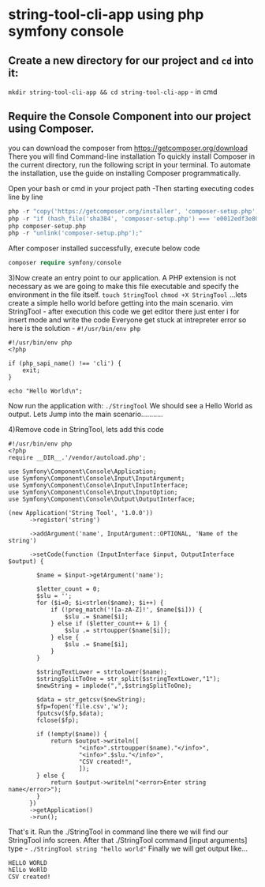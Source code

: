 # string-tool-cli-app using php symfony console
## Create a new directory for our project and `cd` into it: 
```mkdir string-tool-cli-app && cd string-tool-cli-app``` - in cmd

## Require the Console Component into our project using Composer.
you can download the composer from https://getcomposer.org/download
There you will find Command-line installation
To quickly install Composer in the current directory, run the following script in your terminal. To automate the installation, use the guide on installing Composer programmatically. 

Open your bash or cmd in your project path
-Then starting executing codes line by line
```php
php -r "copy('https://getcomposer.org/installer', 'composer-setup.php');"
php -r "if (hash_file('sha384', 'composer-setup.php') === 'e0012edf3e80b6978849f5eff0d4b4e4c79ff1609dd1e613307e16318854d24ae64f26d17af3ef0bf7cfb710ca74755a') { echo 'Installer verified'; } else { echo 'Installer corrupt'; unlink('composer-setup.php'); } echo PHP_EOL;"
php composer-setup.php
php -r "unlink('composer-setup.php');"
```
After composer installed successfully, execute below code
```php
composer require symfony/console
```
3)Now create an entry point to our application. A PHP extension is not necessary as we are going to make this file executable and specify the environment in the file itself. 
```touch StringTool```
```chmod +X StringTool```
...lets create a simple hello world before getting into the main scenario.
vim StringTool - after execution this code we get editor there just enter i for insert mode and write the code
Everyone get stuck at intrepreter error so here is the solution - ``` #!/usr/bin/env php ```
```
#!/usr/bin/env php
<?php

if (php_sapi_name() !== 'cli') {
    exit;
}

echo "Hello World\n";
```
Now run the application with:
```./StringTool```
We should see a Hello World as output.
Lets Jump into the main scenario...........

4)Remove code in StringTool, lets add this code
```
#!/usr/bin/env php
<?php
require __DIR__.'/vendor/autoload.php';

use Symfony\Component\Console\Application;
use Symfony\Component\Console\Input\InputArgument;
use Symfony\Component\Console\Input\InputInterface;
use Symfony\Component\Console\Input\InputOption;
use Symfony\Component\Console\Output\OutputInterface;

(new Application('String Tool', '1.0.0'))
      ->register('string')

      ->addArgument('name', InputArgument::OPTIONAL, 'Name of the string')

      ->setCode(function (InputInterface $input, OutputInterface $output) {
              
        $name = $input->getArgument('name');
        
        $letter_count = 0;
        $slu = '';
        for ($i=0; $i<strlen($name); $i++) {
            if (!preg_match('![a-zA-Z]!', $name[$i])) {
                $slu .= $name[$i];
            } else if ($letter_count++ & 1) {
                $slu .= strtoupper($name[$i]);
            } else {
                $slu .= $name[$i];
            }
        }
        
        $stringTextLower = strtolower($name);
        $stringSplitToOne = str_split($stringTextLower,"1");
        $newString = implode(",",$stringSplitToOne);
        
        $data = str_getcsv($newString);
        $fp=fopen('file.csv','w');
        fputcsv($fp,$data);
        fclose($fp);
        
        if (!empty($name)) {
            return $output->writeln([
                    "<info>".strtoupper($name)."</info>",
                    "<info>".$slu."</info>",
                    "CSV created!",
                    ]);
        } else {
            return $output->writeln("<error>Enter string name</error>");
        }
      })
      ->getApplication()
      ->run();
```      
That's it. 
Run the ./StringTool in command line there we will find our StringTool info screen.
After that ./StringTool command [input arguments]
type - ```./StringTool string "hello world"```
Finally we will get output like...
```
HELLO WORLD
hElLo WoRlD
CSV created!
```

   
